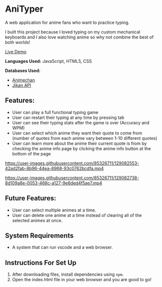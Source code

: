 # AniTyper

A web application for anime fans who want to practice typing.  

I built this project because I loved typing on my custom mechanical keyboards and I also love watching anime so why not combine the best of both worlds!  

[Live Demo](https://anthony-tran2.github.io/AniTyper/)  

**Languages Used:** JavaScript, HTML5, CSS  

**Databases Used:**
* [Animechan](https://animechan.vercel.app/)  
* [Jikan API](https://jikan.moe/)  
                
## Features:
* User can play a full functional typing game
* User can restart their typing at any time by pressing tab
* User can see their typing stats after the game is over (Accuracy and WPM)
* User can select which anime they want their quote to come from (number of quotes from each anime vary between 1-10 different quotes)
* User can learn more about the anime their current quote is from by checking the anime info page by clicking the anime info button at the bottom of the page


https://user-images.githubusercontent.com/85326711/129082553-42ad2fab-8b96-44ea-8968-93c0762bcdfa.mp4


https://user-images.githubusercontent.com/85326711/129082738-8d109a8e-0053-468c-a127-9e6ded4f5ae7.mp4


## Future Features:
* User can select multiple animes at a time.  
* User can delete one anime at a time instead of clearing all of the selected animes at once.  
  
## System Requirements
* A system that can run vscode and a web browser.  
  
## Instructions For Set Up
  1. After downloading files, install dependencies using `npm`.
  2. Open the index.html file in your web browser and you are good to go!
  
